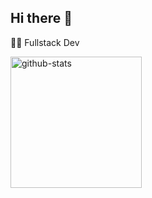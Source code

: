 ## Hi there 👋

🧑‍💻 Fullstack Dev
<!--
**Unkn0wnKisuke/Unkn0wnKisuke** is a ✨ _special_ ✨ repository because its `README.md` (this file) appears on your GitHub profile.

Here are some ideas to get you started:

- 🔭 I’m currently working on ...
- 🌱 I’m currently learning ...
- 👯 I’m looking to collaborate on ...
- 🤔 I’m looking for help with ...
- 💬 Ask me about ...
- 📫 How to reach me: ...
- 😄 Pronouns: ...
- ⚡ Fun fact: ...
-->
<a href="https://github.com/anuraghazra/github-readme-stats#gh-light-mode-only"><img height=210 src="https://github-readme-stats.vercel.app/api?username=Unkn0wnKisuke &card_width=440&custom_title=GitHub%20Stats&show_icons=true&show=prs_merged&theme=default#gh-light-mode-only" alt="github-stats" /></a>

